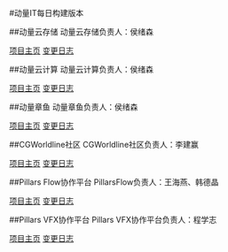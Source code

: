 #动量IT每日构建版本

##动量云存储
动量云存储负责人：侯绪森

[项目主页](CloudStorage/index.html)
[变更日志](CloudStorage/changelog.html)


##动量云计算
动量云计算负责人：侯绪森

[项目主页](CloudComputing/index.html)
[变更日志](CloudComputing/changelog.html)

##动量章鱼
动量章鱼负责人：侯绪森

[项目主页](CloudComputing/index.html)
[变更日志](CloudComputing/changelog.html)

##CGWorldline社区
CGWorldline社区负责人：李建赢

[项目主页](CGWorldline/index.html)
[变更日志](CGWorldline/changelog.html)

##Pillars Flow协作平台
PillarsFlow负责人：王海燕、韩德晶

[项目主页](PillarsFlow/index.html)
[变更日志](PillarsFlow/changelog.html)

##Pillars VFX协作平台
Pillars VFX协作平台负责人：程学志

[项目主页](PillarsVFX/index.html)
[变更日志](PillarsVFX/changelog.html)
